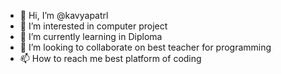 - 👋 Hi, I’m @kavyapatrl
- 👀 I’m interested in computer project 
- 🌱 I’m currently learning in Diploma 
- 💞️ I’m looking to collaborate on best teacher for programming 
- 📫 How to reach me best platform of coding 

<!---
Dlfkskdkrlr/Dlfkskdkrlr is a ✨ special ✨ repository because its `README.md` (this file) appears on your GitHub profile.
You can click the Preview link to take a look at your changes.
--->
